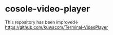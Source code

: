 # cosole-video-player

This repository has been improved↓
https://github.com/kuwacom/Terminal-VideoPlayer
